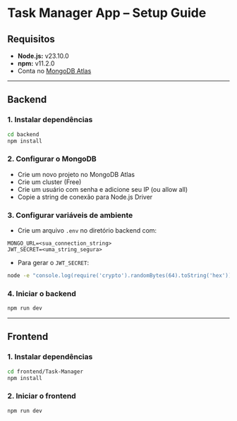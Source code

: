 # Task Manager App – Setup Guide

## Requisitos

- **Node.js:** v23.10.0  
- **npm:** v11.2.0  
- Conta no [MongoDB Atlas](https://www.mongodb.com/)

---

## Backend

### 1. Instalar dependências

```bash
cd backend
npm install
```

### 2. Configurar o MongoDB

- Crie um novo projeto no MongoDB Atlas
- Crie um cluster (Free)
- Crie um usuário com senha e adicione seu IP (ou allow all)
- Copie a string de conexão para Node.js Driver

### 3. Configurar variáveis de ambiente

- Crie um arquivo `.env` no diretório backend com:

```
MONGO_URL=<sua_connection_string>
JWT_SECRET=<uma_string_segura>
```

- Para gerar o `JWT_SECRET`:
```bash
node -e "console.log(require('crypto').randomBytes(64).toString('hex'))"
```

### 4. Iniciar o backend
```bash
npm run dev
```

---

## Frontend

### 1. Instalar dependências
```bash
cd frontend/Task-Manager
npm install
```

### 2. Iniciar o frontend
```bash
npm run dev
```
